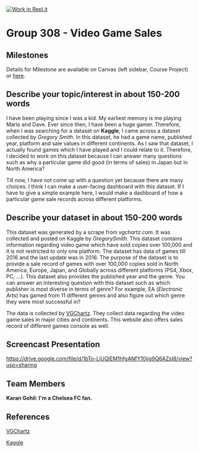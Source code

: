 [![Work in Repl.it](https://classroom.github.com/assets/work-in-replit-14baed9a392b3a25080506f3b7b6d57f295ec2978f6f33ec97e36a161684cbe9.svg)](https://classroom.github.com/online_ide?assignment_repo_id=311589&assignment_repo_type=GroupAssignmentRepo)
# Group 308 - Video Game Sales


## Milestones

Details for Milestone are available on Canvas (left sidebar, Course Project) or [here](https://firas.moosvi.com/courses/data301/project/milestone01.html).

## Describe your topic/interest in about 150-200 words

I have been playing since I was a kid. My earliest memory is me playing Mario and Dave. Ever since then, I have been a huge gamer. Therefore, when I was searching for a dataset on **Kaggle**, I came across a dataset collected by *Gregory Smith*. In this dataset, he had a game name, published year, platform and sale values in different continents. As I saw that dataset, I actually found games which I have played and I could relate to it. Therefore, I decided to work on this dataset because I can answer many questions such as why a particular game did good (in terms of sales) in Japan but in North America?

Till now, I have not come up with a question yet because there are many choices. I think I can make a user-facing dashboard with this dataset. If I have to give a simple example here, I would make a dashboard of how a particular game sale records across different platforms. 


## Describe your dataset in about 150-200 words

This dataset was generated by a scrape from *vgchartz.com*. It was collected and posted on Kaggle by *GregorySmith*. This dataset contains information regarding video game which have sold copies over 100,000 and it is not restricted to only one platform. The dataset has data of games till 2016 and the last update was in 2016. The purpose of the dataset is to provide a sale record of games with over 100,000 copies sold in North America, Europe, Japan, and Globally across different platforms (PS4, Xbox, PC, ...). This dataset also provides the published year and the genre. You can answer an interesting question with this dataset such as which publisher is most diverse in terms of genre? For example, EA (*Electronic Arts*) has gamed from 11 different genres and also figure out which genre they were most successful in?


The data is collected by [VGChartz](https://www.vgchartz.com/). They collect data regarding the video game sales in major cities and continents. This website also offers sales record of different games console as well.
 
## Screencast Presentation

https://drive.google.com/file/d/1bTo-LjUQlEM1hfgANfY10jiq9Q6AZsI8/view?usp=sharing

## Team Members

**Karan Gohil: I'm a Chelsea FC fan.**

## References

 [VGChartz](https://www.vgchartz.com/)

 [Kaggle](https://www.kaggle.com/gregorut/videogamesales)
